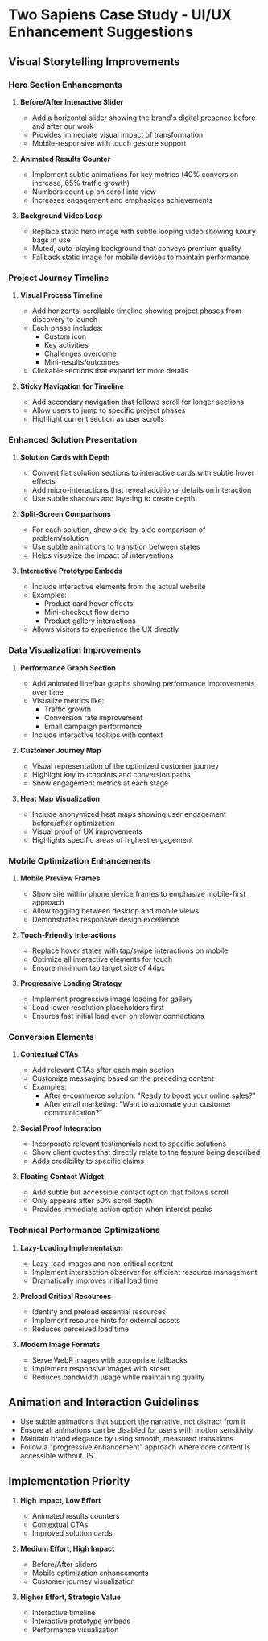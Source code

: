 # Two Sapiens Case Study - UI/UX Enhancement Suggestions

## Visual Storytelling Improvements

### Hero Section Enhancements

1. **Before/After Interactive Slider**
   - Add a horizontal slider showing the brand's digital presence before and after our work
   - Provides immediate visual impact of transformation
   - Mobile-responsive with touch gesture support

2. **Animated Results Counter**
   - Implement subtle animations for key metrics (40% conversion increase, 65% traffic growth)
   - Numbers count up on scroll into view
   - Increases engagement and emphasizes achievements

3. **Background Video Loop**
   - Replace static hero image with subtle looping video showing luxury bags in use
   - Muted, auto-playing background that conveys premium quality
   - Fallback static image for mobile devices to maintain performance

### Project Journey Timeline

1. **Visual Process Timeline**
   - Add horizontal scrollable timeline showing project phases from discovery to launch
   - Each phase includes:
     - Custom icon
     - Key activities
     - Challenges overcome
     - Mini-results/outcomes
   - Clickable sections that expand for more details

2. **Sticky Navigation for Timeline**
   - Add secondary navigation that follows scroll for longer sections
   - Allow users to jump to specific project phases
   - Highlight current section as user scrolls

### Enhanced Solution Presentation

1. **Solution Cards with Depth**
   - Convert flat solution sections to interactive cards with subtle hover effects
   - Add micro-interactions that reveal additional details on interaction
   - Use subtle shadows and layering to create depth

2. **Split-Screen Comparisons**
   - For each solution, show side-by-side comparison of problem/solution
   - Use subtle animations to transition between states
   - Helps visualize the impact of interventions

3. **Interactive Prototype Embeds**
   - Include interactive elements from the actual website
   - Examples:
     - Product card hover effects
     - Mini-checkout flow demo
     - Product gallery interactions
   - Allows visitors to experience the UX directly

### Data Visualization Improvements

1. **Performance Graph Section**
   - Add animated line/bar graphs showing performance improvements over time
   - Visualize metrics like:
     - Traffic growth
     - Conversion rate improvement
     - Email campaign performance
   - Include interactive tooltips with context

2. **Customer Journey Map**
   - Visual representation of the optimized customer journey
   - Highlight key touchpoints and conversion paths
   - Show engagement metrics at each stage

3. **Heat Map Visualization**
   - Include anonymized heat maps showing user engagement before/after optimization
   - Visual proof of UX improvements
   - Highlights specific areas of highest engagement

### Mobile Optimization Enhancements

1. **Mobile Preview Frames**
   - Show site within phone device frames to emphasize mobile-first approach
   - Allow toggling between desktop and mobile views
   - Demonstrates responsive design excellence

2. **Touch-Friendly Interactions**
   - Replace hover states with tap/swipe interactions on mobile
   - Optimize all interactive elements for touch
   - Ensure minimum tap target size of 44px

3. **Progressive Loading Strategy**
   - Implement progressive image loading for gallery
   - Load lower resolution placeholders first
   - Ensures fast initial load even on slower connections

### Conversion Elements

1. **Contextual CTAs**
   - Add relevant CTAs after each main section
   - Customize messaging based on the preceding content
   - Examples:
     - After e-commerce solution: "Ready to boost your online sales?"
     - After email marketing: "Want to automate your customer communication?"

2. **Social Proof Integration**
   - Incorporate relevant testimonials next to specific solutions
   - Show client quotes that directly relate to the feature being described
   - Adds credibility to specific claims

3. **Floating Contact Widget**
   - Add subtle but accessible contact option that follows scroll
   - Only appears after 50% scroll depth
   - Provides immediate action option when interest peaks

### Technical Performance Optimizations

1. **Lazy-Loading Implementation**
   - Lazy-load images and non-critical content
   - Implement intersection observer for efficient resource management
   - Dramatically improves initial load time

2. **Preload Critical Resources**
   - Identify and preload essential resources
   - Implement resource hints for external assets
   - Reduces perceived load time

3. **Modern Image Formats**
   - Serve WebP images with appropriate fallbacks
   - Implement responsive images with srcset
   - Reduces bandwidth usage while maintaining quality

## Animation and Interaction Guidelines

- Use subtle animations that support the narrative, not distract from it
- Ensure all animations can be disabled for users with motion sensitivity
- Maintain brand elegance by using smooth, measured transitions
- Follow a "progressive enhancement" approach where core content is accessible without JS

## Implementation Priority

1. **High Impact, Low Effort**
   - Animated results counters
   - Contextual CTAs
   - Improved solution cards

2. **Medium Effort, High Impact**
   - Before/After sliders
   - Mobile optimization enhancements
   - Customer journey visualization

3. **Higher Effort, Strategic Value**
   - Interactive timeline
   - Interactive prototype embeds
   - Performance visualization 